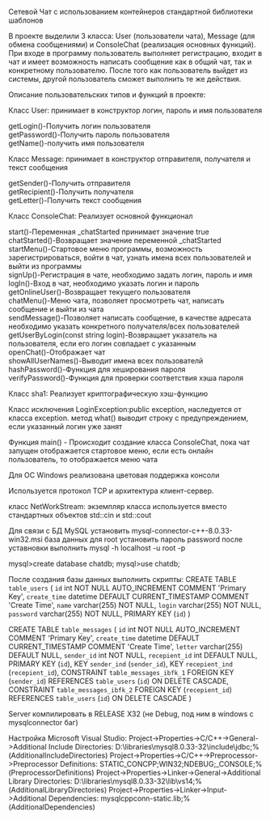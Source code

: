 Сетевой Чат с использованием контейнеров стандартной библиотеки шаблонов

В проекте выделили 3 класса: User (пользователи чата), Message (для обмена сообщениями) и ConsoleChat (реализация основных функций). При входе в программу пользователь выполняет регистрацию, входит в чат и имеет возможность написать сообщение как в общий чат, так и конкретному пользователю. После того как пользователь выйдет из системы, другой пользователь сможет выполнить те же действия.

Описание пользовательских типов и функций в проекте:

Класс User: принимает в конструктор логин, пароль и имя пользователя

getLogin()-Получить логин пользователя  
getPassword()-Получить пароль пользователя  
getName()-получить имя пользователя  

Класс Message: принимает в конструктор отправителя, получателя и текст сообщения

getSender()-Получить отправителя  
getRecipient()-Получить получателя  
getLetter()-Получить текст сообщения  

Класс ConsoleChat: Реализует основной функционал

start()-Переменная _сhatStarted принимает значение true  
сhatStarted()-Возвращает значение переменной _сhatStarted  
startMenu()-Стартовое меню программы, возможность зарегистрироваться, войти в чат, узнать имена всех пользователей и выйти из программы  
signUp()-Регистрация в чате, необходимо задать логин, пароль и имя  
logIn()-Вход в чат, необходимо указать логин и пароль  
getOnlineUser()-Возвращает текущего пользователя  
chatMenu()-Меню чата, позволяет просмотреть чат, написать сообщение и выйти из чата  
sendMessage()-Позволяет написать сообщение, в качестве адресата необходимо указать конкретного получателя/всех пользователей  
getUserByLogin(const string login)-Возвращает указатель на пользователя, если его логин совпадает с указанным  
openChat()-Отображает чат  
showAllUserNames()-Выводит имена всех пользователй  
hashPassword()-Функция для хеширования пароля  
verifyPassword()-Функция для проверки соответствия хэша пароля   

Класс sha1: Реализует криптографическую хэш-функцию

Класс исключения LoginException:public exception, наследуется от класса exception.
метод what() выводит строку с предупреждением, если указанный логин уже занят

Функция main() - Происходит создание класса ConsoleChat, пока чат запущен отображается стартовое меню, если есть онлайн пользователь, то отображается меню чата

Для OC Windows реализована цветовая поддержка консоли

Используется протокол TCP и архитектура клиент-сервер.

класс NetWorkStream: экземпляр класса используется вместо стандартных объектов std::cin и std::cout

Для связи с БД MySQL установить  mysql-connector-c++-8.0.33-win32.msi
база данных для root установить пароль password
после уставновки выполнить 
mysql -h localhost -u root -p

mysql>create database chatdb;
mysql>use chatdb;

После создания базы данных выполнить скрипты:
CREATE TABLE `table_users` (
  `id` int NOT NULL AUTO_INCREMENT COMMENT 'Primary Key',
  `create_time` datetime DEFAULT CURRENT_TIMESTAMP COMMENT 'Create Time',
  `name` varchar(255) NOT NULL,
  `login` varchar(255) NOT NULL,
  `password` varchar(255) NOT NULL,
  PRIMARY KEY (`id`)
)

CREATE TABLE `table_messages` (
  `id` int NOT NULL AUTO_INCREMENT COMMENT 'Primary Key',
  `create_time` datetime DEFAULT CURRENT_TIMESTAMP COMMENT 'Create Time',
  `letter` varchar(255) DEFAULT NULL,
  `sender_id` int NOT NULL,
  `recepient_id` int DEFAULT NULL,
  PRIMARY KEY (`id`),
  KEY `sender_ind` (`sender_id`),
  KEY `recepient_ind` (`recepient_id`),
  CONSTRAINT `table_messages_ibfk_1` FOREIGN KEY (`sender_id`) REFERENCES `table_users` (`id`) ON DELETE CASCADE,
  CONSTRAINT `table_messages_ibfk_2` FOREIGN KEY (`recepient_id`) REFERENCES `table_users` (`id`) ON DELETE CASCADE
)

Server компилировать в RELEASE X32 (не Debug, под ним в windows c mysqlconnector баг)

Настройка Microsoft Visual Studio:
Project->Properties->C/C++->General->Additional Include Directories: D:\libraries\mysql8.0.33-32\include\jdbc;%(AdditionalIncludeDirectories)
Project->Properties->C/C++->Preprocessor->Preprocessor Definitions: STATIC_CONCPP;WIN32;NDEBUG;_CONSOLE;%(PreprocessorDefinitions)
Project->Properties->Linker->General->Additional Library Directories: D:\libraries\mysql8.0.33-32\lib\vs14;%(AdditionalLibraryDirectories)
Project->Properties->Linker->Input->Additional Dependencies: mysqlcppconn-static.lib;%(AdditionalDependencies)
